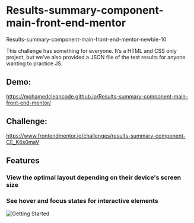 # Results-summary-component-main-front-end-mentor

Results-summary-component-main-front-end-mentor-newbie-10

This challenge has something for everyone. It’s a HTML and CSS only project, but we’ve also provided a JSON file of the test results for anyone wanting to practice JS.

## Demo: 
https://mohamedcleancode.github.io/Results-summary-component-main-front-end-mentor/

## Challenge:
https://www.frontendmentor.io/challenges/results-summary-component-CE_K6s0maV

## Features

### View the optimal layout depending on their device's screen size
### See hover and focus states for interactive elements

![Getting Started](./design/desktop-preview.jpg)
